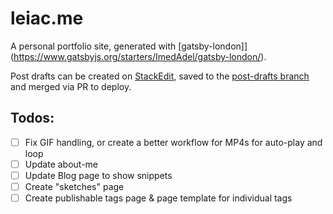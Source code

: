 # leiac.me

A personal portfolio site, generated with [gatsby-london]](https://www.gatsbyjs.org/starters/ImedAdel/gatsby-london/).

Post drafts can be created on [StackEdit](stackedit.io), saved to the [post-drafts branch](https://github.com/leils/leils.github.io/tree/post-drafts) and merged via PR to deploy.

## Todos:

- [ ] Fix GIF handling, or create a better workflow for MP4s for auto-play and loop
- [ ] Update about-me
- [ ] Update Blog page to show snippets
- [ ] Create "sketches" page
- [ ] Create publishable tags page & page template for individual tags
